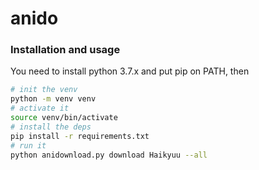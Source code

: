 # anido

### Installation and usage

You need to install python 3.7.x and put pip on PATH, then
````bash
# init the venv
python -m venv venv
# activate it
source venv/bin/activate
# install the deps
pip install -r requirements.txt
# run it
python anidownload.py download Haikyuu --all
````